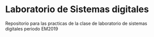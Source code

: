 # Laboratorio de Sistemas digitales

Repositorio para las practicas de la clase de laboratorio de sistemas digitales periodo EM2019
